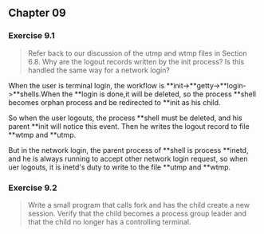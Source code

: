 ## Chapter 09

### Exercise 9.1

> Refer back to our discussion of the utmp and wtmp files in Section 6.8. Why are the logout records written by the init process? Is this handled the same way for a network login?

When the user is terminal login, the workflow is **init->**getty->**login->**shells.When the **login is done,it will be deleted, so the process **shell becomes orphan process and be redirected to **init as his child.

So when the user logouts, the process **shell must be deleted, and his parent **init will notice this event. Then he writes the logout record to file **wtmp and **utmp.

But in the network login, the parent process of **shell is process **inetd, and he is always running to accept other network login request, so when uer logouts, it is inetd's duty to write to the file **utmp and **wtmp.

### Exercise 9.2

> Write a small program that calls fork and has the child create a new session. Verify that the child becomes a process group leader and that the child no longer has a controlling terminal.
